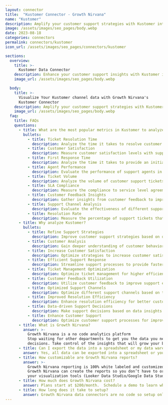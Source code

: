 ```yaml
---
layout: connector
title:  "Kustomer Connector - Growth Nirvana"
name: "Kustomer"
description: Amplify your customer support strategies with Kustomer integration, gaining actionable insights from customer data analysis.
image: /assets/images/seo_pages/body.webp
date: 2023-08-18
categories: connectors
permalink: connectors/kustomer
icon_url: /assets/images/seo_pages/connectors/kustomer

sections:
  overview:
    title: >-
      Kustomer Data Connector
    description: Enhance your customer support insights with Kustomer integration. Seamlessly merge customer data, unlocking insights that shape support strategies, customer analysis, and operational excellence.
    image_url: /assets/images/seo_pages/body.webp

  body:
    title: >-
      Visualize Your Kustomer channel data with Growth Nirvana's
      Kustomer Connector
    description: Amplify your customer support strategies with Kustomer integration, gaining actionable insights from customer data analysis.
    image_url: /assets/images/seo_pages/body.webp
  faq:
    title: FAQs
    questions:
      - title: What are the most popular metrics in Kustomer to analyze?
        bullets:
          - title: Ticket Resolution Time
            description: Analyze the time it takes to resolve customer support tickets.
          - title: Customer Satisfaction
            description: Measure customer satisfaction levels with support interactions.
          - title: First Response Time
            description: Analyze the time it takes to provide an initial response to a support ticket.
          - title: Agent Performance
            description: Evaluate the performance of support agents in resolving customer issues.
          - title: Ticket Volume
            description: Analyze the volume of customer support tickets over time.
          - title: SLA Compliance
            description: Measure the compliance to service level agreements in resolving customer issues.
          - title: Customer Feedback Insights
            description: Gather insights from customer feedback to improve support strategies.
          - title: Support Channel Analysis
            description: Evaluate the effectiveness of different support channels (e.g., chat, email, phone).
          - title: Resolution Rate
            description: Measure the percentage of support tickets that are resolved successfully.
      - title: Why analyze Kustomer?
        bullets:
          - title: Refine Support Strategies
            description: Improve customer support strategies based on data-driven insights.
          - title: Customer Analysis
            description: Gain deeper understanding of customer behavior and preferences.
          - title: Increase Customer Satisfaction
            description: Optimize strategies to increase customer satisfaction levels.
          - title: Efficient Support Response
            description: Streamline support processes to provide faster response times.
          - title: Ticket Management Optimization
            description: Optimize ticket management for higher efficiency and productivity.
          - title: Customer Feedback Utilization
            description: Utilize customer feedback to improve support experiences.
          - title: Optimized Support Channels
            description: Optimize different support channels based on their effectiveness.
          - title: Improved Resolution Efficiency
            description: Enhance resolution efficiency for better customer support experiences.
          - title: Data-driven Support Decisions
            description: Make support decisions based on data insights and analysis.
          - title: Enhance Customer Support
            description: Optimize customer support processes for improved customer experiences.
      - title: What is Growth Nirvana?
        answer: >-
          Growth Nirvana is a no code analytics platform 
          Stop waiting for other departments to get you the data you need to make critical business 
          decisions. Take control of the insights that will grow your business.
      - title: Can I export the data into a spreadsheet or my data warehouse?
        answer: Yes, all data can be exported into a spreadsheet or your data warehouse (Google BigQuery, AWS, Snowflake, Azure, etc)
      - title: How customizable are Growth Nirvana reports?
        answer: >-
          Growth Nirvana reporting is 100% white labeled and customized to your specifications.
          Growth Nirvana can create the reports so you don’t have to or you can connect
          your visualization tools (Looker Data Studio/Google Data Studio, Tableau, PowerBI, etc) to Growth Nirvana.
      - title: How much does Growth Nirvana cost?
        answer: Plans start at $200/month.  Schedule a demo to learn what plan is best for you.
      - title: How long does it take to setup?
        answer: Growth Nirvana data connectors are no code so setup only requires a few clicks.
---
```

